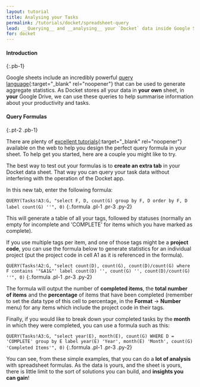 ```yaml
---
layout: tutorial
title: Analysing your Tasks
permalink: /tutorials/docket/spreadsheet-query
lead: __Querying__ and __analysing__ your `Docket` data inside Google Sheets.
for: docket
---
```


#### Introduction
{:.pb-1}

Google sheets include an incredibly powerful [query language](https://developers.google.com/chart/interactive/docs/querylanguage){:target="_blank" rel="noopener"} that can be used to generate aggregate statistics. As Docket stores all your data in __your own__ sheet, in __your__ Google Drive, we can use these queries to help summarise information about your productivity and tasks.

#### Query Formulas
{:.pt-2 .pb-1}

There are plenty of [excellent tutorials](https://lifestack.io/snippets/#spreadsheet-functions){:target="_blank" rel="noopener"} available on the web to help you design the perfect query formula in your sheet. To help get you started, here are a couple you might like to try.

The best way to test out your formulas is to __create an extra tab__ in your Docket data sheet. That way you can query your task data without interfering with the operation of the Docket app.

In this new tab, enter the following formula:

`QUERY(Tasks!A3:G, "select F, D, count(G) group by F, D order by F, D label count(G) ''", 0)`
{:.formula .pl-1 .pr-3 .py-2}

This will generate a table of all your tags, followed by statuses (normally an empty for incomplete and 'COMPLETE' for items which you have marked as complete).

If you use multiple tags per item, and one of those tags might be a __project code__, you can use the formula below to generate statistics for an individual project (put the project code in cell A1 as it is referenced in the formula).

`QUERY(Tasks!A2:G, "select count(D), count(G), count(D)/count(G) where F contains '"&A1&"' label count(D) '', count(G) '', count(D)/count(G) ''", 0)`
{:.formula .pl-1 .pr-3 .py-2}

The formula will output the number of __completed items__, the __total number of items__ and the __percentage__ of items that have been completed (remember to set the data type of this cell to percentage, in the __Format__ -> __Number__ menu) for any items which include the project code in their tags.

Finally, if you would like to break down your completed tasks by the __month__ in which they were completed, you can use a formula such as this:

`QUERY(Tasks!A3:G, "select year(E), month(E), count(G) WHERE D = 'COMPLETE' group by E label year(E) 'Year', month(E) 'Month', count(G) 'Completed Items'", 0)`
{:.formula .pl-1 .pr-3 .py-2}

You can see, from these simple examples, that you can do a __lot of analysis__ with spreadsheet formulas. As the data is yours, and the sheet is yours, there is little limit to the sort of solutions you can build, and __insights you can gain__!